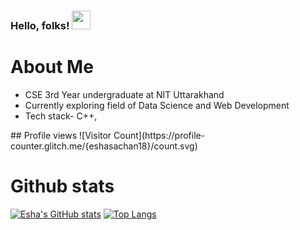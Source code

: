 ### Hello, folks! <img src="https://raw.githubusercontent.com/MartinHeinz/MartinHeinz/master/wave.gif" width="30px">


<!--
**eshasachan18/eshasachan18** is a ✨ _special_ ✨ repository because its `README.md` (this file) appears on your GitHub profile.

Here are some ideas to get you started:

- 🔭 I’m currently working on ...
- 🌱 I’m currently learning ...
- 👯 I’m looking to collaborate on ...
- 🤔 I’m looking for help with ...
- 💬 Ask me about ...
- 📫 How to reach me: ...
- 😄 Pronouns: ...
- ⚡ Fun fact: ...
-->
# About Me
<ul>
  <li>CSE 3rd Year undergraduate at NIT Uttarakhand</li>
  <li>Currently exploring field of Data Science and Web Development</li>
  <li>Tech stack- C++,
    </ul>
   ## Profile views
![Visitor Count](https://profile-counter.glitch.me/{eshasachan18}/count.svg)

# Github stats
[![Esha's GitHub stats](https://github-readme-stats.vercel.app/api?username=eshasachan18&theme=radical)](https://github.com/eshasachan18/github-readme-stats)
[![Top Langs](https://github-readme-stats.vercel.app/api/top-langs/?username=eshasachan18&layout=compact&theme=radical)](https://github.com/eshasachan18/github-readme-stats)
